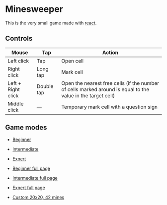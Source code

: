 # Minesweeper

This is the very small game made with [react](https://reactjs.org/).

## Controls

Mouse | Tap | Action
---|---|---
Left click | Tap | Open cell
Right click | Long tap | Mark cell
Left + Right click | Double tap | Open the nearest free cells (if the number of cells marked around is equal to the value in the target cell)
Middle click | — | Temporary mark cell with a question sign

## Game modes

- [Beginner](https://liksu.github.io/minesweeper-react/#Beginner)
- [Intermediate](https://liksu.github.io/minesweeper-react/#Intermediate)
- [Expert](https://liksu.github.io/minesweeper-react/#Expert)

- [Beginner full page](https://liksu.github.io/minesweeper-react/#Fill:Beginner)
- [Intermediate full page](https://liksu.github.io/minesweeper-react/#Fill:Intermediate)
- [Expert full page](https://liksu.github.io/minesweeper-react/#Fill:Expert)

- [Custom 20x20, 42 mines](https://liksu.github.io/minesweeper-react/#Custom:20x20x42)
